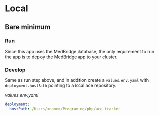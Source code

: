 # Local
## Bare minimum
### Run
Since this app uses the MedBridge database, the only requirement to run the app is to deploy the MedBridge app to your cluster.
### Develop
Same as run step above, and in addition create a `values.env.yaml` with `deployment.hostPath` pointing to a local ace repository.

*values.env.yaml*
```yaml
deployment:
  hostPath: /Users/<name>/Programing/php/ace-tracker
```
